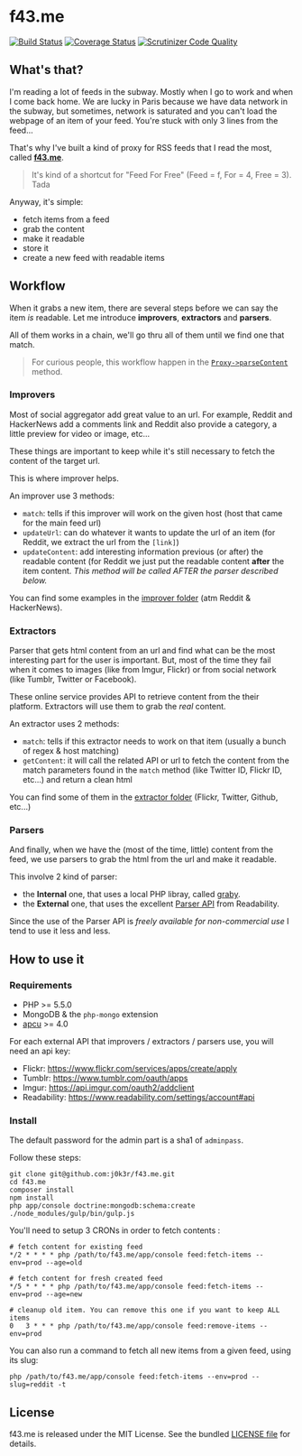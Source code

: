 # f43.me

[![Build Status](https://travis-ci.org/j0k3r/f43.me.svg?branch=master)](https://travis-ci.org/j0k3r/f43.me)
[![Coverage Status](https://coveralls.io/repos/j0k3r/f43.me/badge.svg?branch=master&service=github)](https://coveralls.io/github/j0k3r/f43.me?branch=master)
[![Scrutinizer Code Quality](https://scrutinizer-ci.com/g/j0k3r/f43.me/badges/quality-score.png?b=master)](https://scrutinizer-ci.com/g/j0k3r/f43.me/?branch=master)

## What's that?

I'm reading a lot of feeds in the subway. Mostly when I go to work and when I come back home. We are lucky in Paris because we have data network in the subway, but sometimes, network is saturated and you can't load the webpage of an item of your feed. You're stuck with only 3 lines from the feed...

That's why I've built a kind of proxy for RSS feeds that I read the most, called [**f43.me**](http://f43.me/).

> It's kind of a shortcut for "Feed For Free" (Feed = f, For = 4, Free = 3). Tada

Anyway, it's simple:

 * fetch items from a feed
 * grab the content
 * make it readable
 * store it
 * create a new feed with readable items

## Workflow

When it grabs a new item, there are several steps before we can say the item *is* readable. Let me introduce **improvers**, **extractors** and **parsers**.

All of them works in a chain, we'll go thru all of them until we find one that match.

> For curious people, this workflow happen in the [`Proxy->parseContent`](https://github.com/j0k3r/f43.me/blob/915b77a1a209e6ca64fcd30e5078f6c92eea9abe/src/j0k3r/FeedBundle/Readability/Proxy.php#L64-L117) method.

### Improvers

Most of social aggregator add great value to an url. For example, Reddit and HackerNews add a comments link and Reddit also provide a category, a little preview for video or image, etc...

These things are important to keep while it's still necessary to fetch the content of the target url.

This is where improver helps.

An improver use 3 methods:

 * `match`: tells if this improver will work on the given host (host that came for the main feed url)
 * `updateUrl`: can do whatever it wants to update the url of an item (for Reddit, we extract the url from the `[link]`)
 * `updateContent`: add interesting information previous (or after) the readable content (for  Reddit we just put the readable content **after** the item content. *This method will be called AFTER the parser described below.*

You can find some examples in the [improver folder](https://github.com/j0k3r/f43.me/tree/master/src/FeedBundle/Improver) (atm Reddit & HackerNews).

### Extractors

Parser that gets html content from an url and find what can be the most interesting part for the user is important. But, most of the time they fail when it comes to images (like from Imgur, Flickr) or from social network (like Tumblr, Twitter or Facebook).

These online service provides API to retrieve content from the their platform. Extractors will use them to grab the *real* content.

An extractor uses 2 methods:

 * `match`: tells if this extractor needs to work on that item (usually a bunch of regex & host matching)
 * `getContent`: it will call the related API or url to fetch the content from the match parameters found in the `match` method (like Twitter ID, Flickr ID, etc...) and return a clean html

You can find some of them in the [extractor folder](https://github.com/j0k3r/f43.me/tree/master/src/FeedBundle/Extractor) (Flickr, Twitter, Github, etc...)

### Parsers

And finally, when we have the (most of the time, little) content from the feed, we use parsers to grab the html from the url and make it readable.

This involve 2 kind of parser:

 * the **Internal** one, that uses a local PHP libray, called [graby](https://github.com/j0k3r/graby).
 * the **External** one, that uses the excellent [Parser API](https://www.readability.com/developers/api) from Readability.

Since the use of the Parser API is *freely available for non-commercial use* I tend to use it less and less.

## How to use it

### Requirements

 * PHP >= 5.5.0
 * MongoDB & the `php-mongo` extension
 * [apcu](http://pecl.php.net/package/APCu) >= 4.0

For each external API that improvers / extractors / parsers use, you will need an api key:

 * Flickr: https://www.flickr.com/services/apps/create/apply
 * Tumblr: https://www.tumblr.com/oauth/apps
 * Imgur: https://api.imgur.com/oauth2/addclient
 * Readability: https://www.readability.com/settings/account#api

### Install

The default password for the admin part is a sha1 of `adminpass`.

Follow these steps:

```
git clone git@github.com:j0k3r/f43.me.git
cd f43.me
composer install
npm install
php app/console doctrine:mongodb:schema:create
./node_modules/gulp/bin/gulp.js
```

You'll need to setup 3 CRONs in order to fetch contents :

```
# fetch content for existing feed
*/2 * * * * php /path/to/f43.me/app/console feed:fetch-items --env=prod --age=old

# fetch content for fresh created feed
*/5 * * * * php /path/to/f43.me/app/console feed:fetch-items --env=prod --age=new

# cleanup old item. You can remove this one if you want to keep ALL items
0   3 * * * php /path/to/f43.me/app/console feed:remove-items --env=prod
```

You can also run a command to fetch all new items from a given feed, using its slug:

```
php /path/to/f43.me/app/console feed:fetch-items --env=prod --slug=reddit -t
```

## License

f43.me is released under the MIT License. See the bundled [LICENSE file](LICENSE)
for details.
